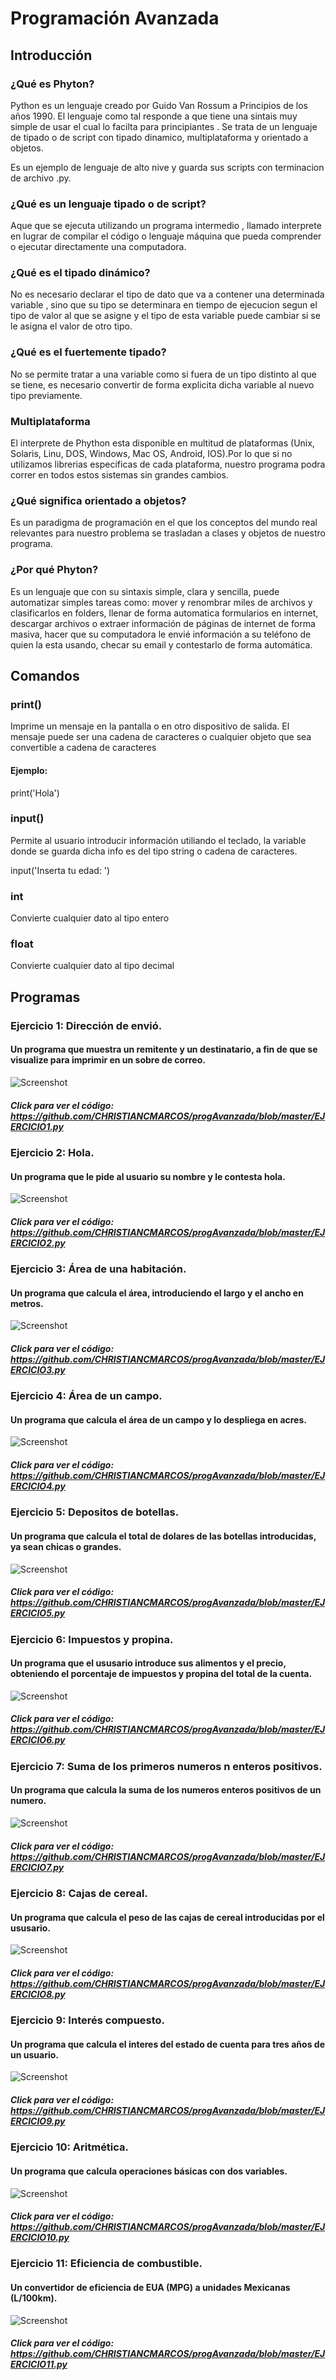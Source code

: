 # Programación Avanzada 

## Introducción

### ¿Qué es Phyton?

Python es un lenguaje creado por Guido Van  Rossum a Principios de los años 1990. El lenguaje como tal responde a que tiene una sintais muy simple de usar el cual lo facilta para  principiantes . Se trata de un lenguaje de tipado o de script con tipado dinamico, multiplataforma y orientado a objetos.

Es un ejemplo de lenguaje de alto nive y guarda sus scripts con terminacion de archivo .py.

### ¿Qué es un lenguaje tipado o de script?

Aque que se ejecuta utilizando un programa intermedio , llamado interprete en lugrar de compilar el código o lenguaje  máquina que pueda comprender o ejecutar directamente una computadora.

### ¿Qué es el tipado dinámico?

No es necesario declarar el tipo de dato que va a contener una determinada variable , sino que su tipo se determinara en tiempo de ejecucion segun el tipo de valor al que se asigne y el tipo de esta variable puede cambiar si se le asigna el valor de otro tipo.

### ¿Qué es el fuertemente tipado?

No se permite tratar a una variable como si fuera de un tipo distinto al que se tiene, es necesario convertir de forma explicita dicha variable al nuevo tipo previamente.

### Multiplataforma

El interprete de Phython esta disponible en multitud de plataformas (Unix, Solaris, Linu, DOS, Windows, Mac OS, Android, IOS).Por lo que si no utilizamos librerias especificas de cada plataforma, nuestro programa podra correr en todos estos sistemas sin grandes cambios.

### ¿Qué significa orientado a objetos?

Es un paradigma de programación en el que los conceptos del mundo real relevantes para nuestro problema se trasladan a clases y objetos de nuestro programa.

### ¿Por qué Phyton?

Es un lenguaje que con su sintaxis simple, clara y sencilla, puede automatizar simples tareas como: mover y renombrar miles de archivos y clasificarlos en folders, llenar de forma automatica formularios en internet, descargar archivos o extraer información de páginas de internet de forma masiva, hacer que su computadora le envié información a su teléfono de quien la esta usando, checar su email y contestarlo de forma automática.

## Comandos

### print()

Imprime un mensaje en la pantalla o en otro dispositivo de salida. El mensaje puede ser una cadena de caracteres o cualquier objeto que sea convertible a cadena de caracteres

#### Ejemplo:

print('Hola')

### input()

Permite al usuario introducir información utiliando el teclado, la variable donde se guarda dicha info es del tipo string o cadena de caracteres.

input('Inserta tu edad: ')

### int

Convierte cualquier dato al tipo entero 

### float 

Convierte cualquier dato al tipo decimal 

## Programas

### Ejercicio 1: Dirección de envió.

#### Un programa que muestra un remitente y un destinatario, a fin de que se visualize para imprimir en un sobre de correo.

![Screenshot](EJERCICIO1.jpg) 

##### Click para ver el código: https://github.com/CHRISTIANCMARCOS/progAvanzada/blob/master/EJERCICIO1.py  

### Ejercicio 2: Hola.

#### Un programa que le pide al usuario su nombre y le contesta hola.

![Screenshot](EJERCICIO2.jpg)

##### Click para ver el código: https://github.com/CHRISTIANCMARCOS/progAvanzada/blob/master/EJERCICIO2.py  

### Ejercicio 3: Área de una habitación.

#### Un programa que calcula el área, introduciendo el largo y el ancho en metros.

![Screenshot](EJERCICIO3.jpg)

##### Click para ver el código: https://github.com/CHRISTIANCMARCOS/progAvanzada/blob/master/EJERCICIO3.py

### Ejercicio 4: Área de un campo.

#### Un programa que calcula el área de un campo y lo despliega en acres.

![Screenshot](EJERCICIO4.jpg)

##### Click para ver el código: https://github.com/CHRISTIANCMARCOS/progAvanzada/blob/master/EJERCICIO4.py

### Ejercicio 5: Depositos de botellas.

#### Un programa que calcula el total de dolares de las botellas introducidas, ya sean chicas o grandes.

![Screenshot](EJERCICIO5.jpg)

##### Click para ver el código: https://github.com/CHRISTIANCMARCOS/progAvanzada/blob/master/EJERCICIO5.py

### Ejercicio 6: Impuestos y propina.

#### Un programa que el ususario introduce sus alimentos y el precio, obteniendo el porcentaje de impuestos y propina del total de la cuenta.

![Screenshot](EJERCICIO6.jpg)

##### Click para ver el código: https://github.com/CHRISTIANCMARCOS/progAvanzada/blob/master/EJERCICIO6.py

### Ejercicio 7: Suma de los primeros numeros n enteros positivos.

#### Un programa que calcula la suma de los numeros enteros positivos de un numero.

![Screenshot](EJERCICIO7.jpg)

##### Click para ver el código: https://github.com/CHRISTIANCMARCOS/progAvanzada/blob/master/EJERCICIO7.py

### Ejercicio 8: Cajas de cereal.

#### Un programa que calcula el peso de las cajas de cereal introducidas por el ususario.

![Screenshot](EJERCICIO8.jpg)

##### Click para ver el código: https://github.com/CHRISTIANCMARCOS/progAvanzada/blob/master/EJERCICIO8.py

### Ejercicio 9: Interés compuesto.

#### Un programa que calcula el interes del estado de cuenta para tres años de un usuario.

![Screenshot](EJERCICIO9.jpg)

##### Click para ver el código: https://github.com/CHRISTIANCMARCOS/progAvanzada/blob/master/EJERCICIO9.py

### Ejercicio 10: Aritmética.

#### Un programa que calcula operaciones básicas con dos variables.

![Screenshot](EJERCICIO10.jpg)

##### Click para ver el código: https://github.com/CHRISTIANCMARCOS/progAvanzada/blob/master/EJERCICIO10.py

### Ejercicio 11: Eficiencia de combustible.

#### Un convertidor de eficiencia de EUA (MPG) a unidades Mexicanas (L/100km).

![Screenshot](EJERCICIO11.jpg)

##### Click para ver el código: https://github.com/CHRISTIANCMARCOS/progAvanzada/blob/master/EJERCICIO11.py


